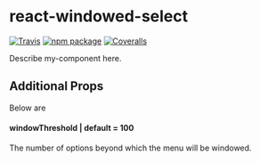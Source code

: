 # react-windowed-select

[![Travis][build-badge]][build]
[![npm package][npm-badge]][npm]
[![Coveralls][coveralls-badge]][coveralls]

Describe my-component here.

## Additional Props

Below are 

#### windowThreshold | default = 100

The number of options beyond which the menu will be windowed.

[build-badge]: https://img.shields.io/travis/user/repo/master.png?style=flat-square
[build]: https://travis-ci.org/user/repo

[npm-badge]: https://img.shields.io/npm/v/npm-package.png?style=flat-square
[npm]: https://www.npmjs.org/package/npm-package

[coveralls-badge]: https://img.shields.io/coveralls/user/repo/master.png?style=flat-square
[coveralls]: https://coveralls.io/github/user/repo

